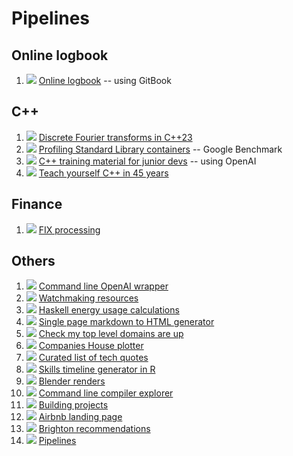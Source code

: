 # Pipelines

## Online logbook
1. [![](https://gitlab.com/germs-dev/deanturpin/badges/main/pipeline.svg)](https://gitlab.com/germs-dev/deanturpin/-/pipelines) [Online logbook](https://turpin.one/) -- using GitBook 

## C++
1. [![](https://gitlab.com/germs-dev/dft/badges/main/pipeline.svg)](https://gitlab.com/germs-dev/dft/-/pipelines) [Discrete Fourier transforms in C++23](https://dft.germs.dev/)
1. [![](https://gitlab.com/germs-dev/watch/badges/main/pipeline.svg)](https://gitlab.com/germs-dev/benchmark/-/pipelines) [Profiling Standard Library containers](https://benchmark.germs.dev/) -- Google Benchmark
1. [![](https://gitlab.com/germs-dev/cs/badges/main/pipeline.svg)](https://gitlab.com/germs-dev/cs/-/pipelines) [C++ training material for junior devs](https://cs.turpin.dev/) -- using OpenAI
1. [![](https://gitlab.com/germs-dev/cpp/badges/main/pipeline.svg)](https://gitlab.com/germs-dev/cpp/-/pipelines) [Teach yourself C++ in 45 years](https://turpin.dev/)

## Finance
1. [![](https://gitlab.com/germs-dev/fix/badges/main/pipeline.svg)](https://gitlab.com/germs-dev/fix/-/pipelines) [FIX processing](https://fix.germs.dev/)

## Others
1. [![](https://gitlab.com/germs-dev/scripts/badges/main/pipeline.svg)](https://gitlab.com/germs-dev/scripts/-/pipelines) [Command line OpenAI wrapper](https://turpin.cloud/)
1. [![](https://gitlab.com/germs-dev/watch/badges/main/pipeline.svg)](https://gitlab.com/germs-dev/watch/-/pipelines) [Watchmaking resources](https://poshboys.club/)
1. [![](https://gitlab.com/germs-dev/energy/badges/main/pipeline.svg)](https://gitlab.com/germs-dev/energy/-/pipelines) [Haskell energy usage calculations](https://energy.turpin.cloud/)
1. [![](https://gitlab.com/germs-dev/webmeup/badges/main/pipeline.svg)](https://gitlab.com/germs-dev/webmeup/-/pipelines) [Single page markdown to HTML generator](https://md2html.germs.dev/)
1. [![](https://gitlab.com/germs-dev/tracehost/badges/main/pipeline.svg)](https://gitlab.com/germs-dev/tracehost/-/pipelines) [Check my top level domains are up](https://germs.dev/)
1. [![](https://gitlab.com/germs-dev/companies-house-plotter/badges/main/pipeline.svg)](https://gitlab.com/germs-dev/companies-house-plotter/-/pipelines) [Companies House plotter](https://bank.germs.dev/)
1. [![](https://gitlab.com/germs-dev/quotations/badges/main/pipeline.svg)](https://gitlab.com/germs-dev/quotations/-/pipelines) [Curated list of tech quotes](https://quotations.germs.dev/)
1. [![](https://gitlab.com/germs-dev/skills/badges/master/pipeline.svg)](https://gitlab.com/germs-dev/skills/-/pipelines) [Skills timeline generator in R](https://skills.turpin.dev/)
1. [![](https://gitlab.com/germs-dev/render/badges/main/pipeline.svg)](https://gitlab.com/germs-dev/render/-/pipelines) [Blender renders](https://render.germs.dev/)
1. [![](https://gitlab.com/germs-dev/explore/badges/main/pipeline.svg)](https://gitlab.com/germs-dev/explore/-/pipelines) [Command line compiler explorer](https://explore.germs.dev/)
1. [![](https://gitlab.com/deanturpin/idrawhouses/badges/main/pipeline.svg)](https://gitlab.com/deanturpin/idrawhouses/-/pipelines) [Building projects](https://build.sima.one/)
1. [![](https://gitlab.com/germs-dev/mews-one/badges/main/pipeline.svg)](https://gitlab.com/germs-dev/mews-one/-/pipelines) [Airbnb landing page](https://mews.one/)
1. [![](https://gitlab.com/germs-dev/brighton/badges/main/pipeline.svg)](https://gitlab.com/germs-dev/brighton/-/pipelines) [Brighton recommendations](https://sima.one/)
1. [![](https://gitlab.com/germs-dev/pipelines/badges/main/pipeline.svg)](https://gitlab.com/germs-dev/pipelines/-/pipelines) [Pipelines](https://deanturp.in/)

